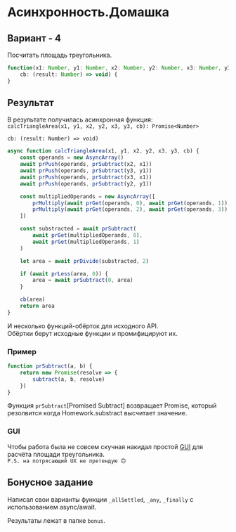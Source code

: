 # Асинхронность.Домашка

## Вариант - 4

Посчитать площадь треугольника.

```js
function(x1: Number, y1: Number, x2: Number, y2: Number, x3: Number, y3: Number,
    cb: (result: Number) => void) {
}
```

## Результат

В результате получилась асинхронная функция:  
`calcTriangleArea(x1, y1, x2, y2, x3, y3, cb): Promise<Number>`

`cb: (result: Number) => void)`

```js
async function calcTriangleArea(x1, y1, x2, y2, x3, y3, cb) {
    const operands = new AsyncArray()
    await prPush(operands, prSubtract(x2, x1))
    await prPush(operands, prSubtract(y3, y1))
    await prPush(operands, prSubtract(x3, x1))
    await prPush(operands, prSubtract(y2, y1))

    const multipliedOperands = new AsyncArray([
        prMultiply(await prGet(operands, 0), await prGet(operands, 1)),
        prMultiply(await prGet(operands, 2), await prGet(operands, 3))
    ])

    const substracted = await prSubtract(
        await prGet(multipliedOperands, 0),
        await prGet(multipliedOperands, 1)
    )

    let area = await prDivide(substracted, 2)

    if (await prLess(area, 0)) {
        area = await prSubtract(0, area)
    }

    cb(area)
    return area
}
```

И несколько функций-обёрток для исходного API.  
Обёртки берут исходные функции и промифицируют их.

### Пример

```js
function prSubtract(a, b) {
    return new Promise(resolve => {
        subtract(a, b, resolve)
    })
}
```

Функция `prSubtract`[Promised Subtract] возвращает Promise, который резолвится когда Homework.substract высчитает значение.  

### GUI

Чтобы работа была не совсем скучная накидал простой [GUI](https://doyouwannatea.github.io/shri-async-hw/) для расчёта площади треугольника.  
`P.S. на потрясающий UX не претендую 🙃`

## Бонусное задание  

Написал свои варианты функции `_allSettled`, `_any`, `_finally` с использованием async/await.  

Результаты лежат в папке `bonus`.  
